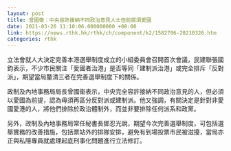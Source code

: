 ```yaml
---
layout: post
title: 曾國衞：中央容許接納不同政治意見人士但前提須愛國
date: 2021-03-26 11:10:06.000000000 +08:00
link: https://news.rthk.hk/rthk/ch/component/k2/1582706-20210326.htm
categories: rthk
---
```


立法會就人大決定完善本港選舉制度成立的小組委員會召開首次會議，民建聯張國鈞表示，不少市民關注「愛國者治港」是否等同「建制派治港」或完全排斥「反對派」，期望當局釐清三者在完善選舉制度下的關係。

政制及內地事務局局長曾國衞表示，中央完全容許接納不同政治意見的人，但必須以愛國為前提，認為毋須再區分反對派或建制派。他又強調，有關決定是針對非愛國愛港的人，將他們排除於政治體制外，而並非要排除任何派系和政黨。

另外，政制及內地事務局常任秘書長鄧忍光說，期望今次完善選舉制度，可包括選舉實務的改善措施，包括票站外的排隊安排，避免有到場投票市民被滋擾，當局亦正與私隱專員就處理起底刑事化問題進行立法修訂。

